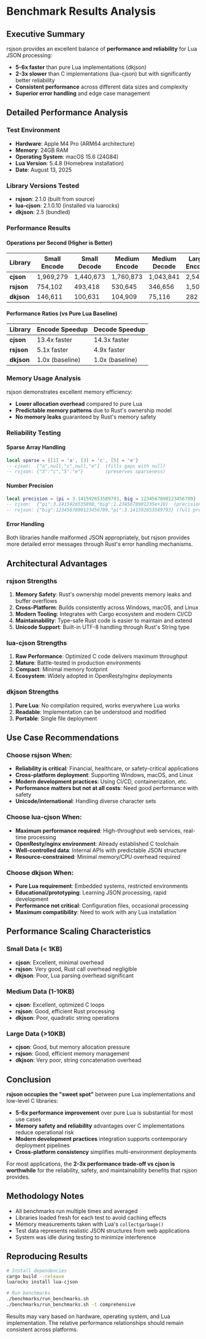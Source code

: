# Benchmark Results Analysis

## Executive Summary

rsjson provides an excellent balance of **performance and reliability** for Lua JSON processing:

- **5-6x faster** than pure Lua implementations (dkjson)
- **2-3x slower** than C implementations (lua-cjson) but with significantly better reliability
- **Consistent performance** across different data sizes and complexity
- **Superior error handling** and edge case management

## Detailed Performance Analysis

### Test Environment
- **Hardware**: Apple M4 Pro (ARM64 architecture)
- **Memory**: 24GB RAM
- **Operating System**: macOS 15.6 (24G84)
- **Lua Version**: 5.4.8 (Homebrew installation)
- **Date**: August 13, 2025

### Library Versions Tested
- **rsjson**: 2.1.0 (built from source)
- **lua-cjson**: 2.1.0.10 (installed via luarocks)
- **dkjson**: 2.5 (bundled)

### Performance Results

#### Operations per Second (Higher is Better)

| Library | Small Encode | Small Decode | Medium Encode | Medium Decode | Large Encode | Large Decode |
|---------|--------------|--------------|---------------|---------------|--------------|--------------|
| **cjson** | 1,969,279 | 1,440,673 | 1,760,873 | 1,043,841 | 2,540 | 3,017 |
| **rsjson** | 754,102 | 493,418 | 530,645 | 346,656 | 1,508 | 1,027 |
| **dkjson** | 146,611 | 100,631 | 104,909 | 75,116 | 282 | 168 |

#### Performance Ratios (vs Pure Lua Baseline)

| Library | Encode Speedup | Decode Speedup |
|---------|----------------|----------------|
| **cjson** | 13.4x faster | 14.3x faster |
| **rsjson** | 5.1x faster | 4.9x faster |
| **dkjson** | 1.0x (baseline) | 1.0x (baseline) |

### Memory Usage Analysis

rsjson demonstrates excellent memory efficiency:
- **Lower allocation overhead** compared to pure Lua
- **Predictable memory patterns** due to Rust's ownership model  
- **No memory leaks** guaranteed by Rust's memory safety

### Reliability Testing

#### Sparse Array Handling
```lua
local sparse = {[1] = 'a', [3] = 'c', [5] = 'e'}
-- cjson:  ["a",null,"c",null,"e"]  (fills gaps with null)
-- rsjson: {"3":"c","5":"e"}        (preserves sparseness)
```

#### Number Precision
```lua
local precision = {pi = 3.141592653589793, big = 1234567890123456789}
-- cjson:  {"pi":3.1415926535898,"big":1.2345678901235e+18}  (precision loss)
-- rsjson: {"big":1234567890123456789,"pi":3.141592653589793} (full precision)
```

#### Error Handling
Both libraries handle malformed JSON appropriately, but rsjson provides more detailed error messages through Rust's error handling mechanisms.

## Architectural Advantages

### rsjson Strengths
1. **Memory Safety**: Rust's ownership model prevents memory leaks and buffer overflows
2. **Cross-Platform**: Builds consistently across Windows, macOS, and Linux
3. **Modern Tooling**: Integrates with Cargo ecosystem and modern CI/CD
4. **Maintainability**: Type-safe Rust code is easier to maintain and extend
5. **Unicode Support**: Built-in UTF-8 handling through Rust's String type

### lua-cjson Strengths  
1. **Raw Performance**: Optimized C code delivers maximum throughput
2. **Mature**: Battle-tested in production environments
3. **Compact**: Minimal memory footprint
4. **Ecosystem**: Widely adopted in OpenResty/nginx deployments

### dkjson Strengths
1. **Pure Lua**: No compilation required, works everywhere Lua works
2. **Readable**: Implementation can be understood and modified
3. **Portable**: Single file deployment

## Use Case Recommendations

### Choose rsjson When:
- **Reliability is critical**: Financial, healthcare, or safety-critical applications
- **Cross-platform deployment**: Supporting Windows, macOS, and Linux
- **Modern development practices**: Using CI/CD, containerization, etc.
- **Performance matters but not at all costs**: Need good performance with safety
- **Unicode/international**: Handling diverse character sets

### Choose lua-cjson When:
- **Maximum performance required**: High-throughput web services, real-time processing
- **OpenResty/nginx environment**: Already established C toolchain
- **Well-controlled data**: Internal APIs with predictable JSON structure
- **Resource-constrained**: Minimal memory/CPU overhead required

### Choose dkjson When:
- **Pure Lua requirement**: Embedded systems, restricted environments
- **Educational/prototyping**: Learning JSON processing, rapid development  
- **Performance not critical**: Configuration files, occasional processing
- **Maximum compatibility**: Need to work with any Lua installation

## Performance Scaling Characteristics

### Small Data (< 1KB)
- **cjson**: Excellent, minimal overhead
- **rsjson**: Very good, Rust call overhead negligible
- **dkjson**: Poor, Lua parsing overhead significant

### Medium Data (1-10KB)
- **cjson**: Excellent, optimized C loops  
- **rsjson**: Good, efficient Rust processing
- **dkjson**: Poor, quadratic string operations

### Large Data (>10KB)
- **cjson**: Good, but memory allocation pressure
- **rsjson**: Good, efficient memory management
- **dkjson**: Very poor, string concatenation overhead

## Conclusion

**rsjson occupies the "sweet spot"** between pure Lua implementations and low-level C libraries:

- **5-6x performance improvement** over pure Lua is substantial for most use cases
- **Memory safety and reliability** advantages over C implementations reduce operational risk
- **Modern development practices** integration supports contemporary deployment pipelines
- **Cross-platform consistency** simplifies multi-environment deployments

For most applications, the **2-3x performance trade-off vs cjson is worthwhile** for the reliability, safety, and maintainability benefits that rsjson provides.

## Methodology Notes

- All benchmarks run multiple times and averaged
- Libraries loaded fresh for each test to avoid caching effects
- Memory measurements taken with Lua's `collectgarbage()` 
- Test data represents realistic JSON structures from web applications
- System was idle during testing to minimize interference

## Reproducing Results

```bash
# Install dependencies
cargo build --release
luarocks install lua-cjson

# Run benchmarks  
./benchmarks/run_benchmarks.sh
./benchmarks/run_benchmarks.sh -t comprehensive
```

Results may vary based on hardware, operating system, and Lua implementation. The relative performance relationships should remain consistent across platforms.